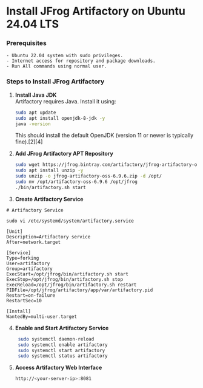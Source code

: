# Install JFrog Artifactory on Ubuntu 24.04 LTS

### Prerequisites

	- Ubuntu 22.04 system with sudo privileges.
	- Internet access for repository and package downloads.
	- Run All commands using normal user.

### Steps to Install JFrog Artifactory

1. **Install Java JDK**  
   Artifactory requires Java. Install it using:  
   ```bash
   sudo apt update
   sudo apt install openjdk-8-jdk -y
   java -version
   ```
   This should install the default OpenJDK (version 11 or newer is typically fine).[2][4]

2. **Add JFrog Artifactory APT Repository**
   ```bash
   sudo wget https://jfrog.bintray.com/artifactory/jfrog-artifactory-oss-6.9.6.zip
   sudo apt install unzip -y
   sudo unzip -o jfrog-artifactory-oss-6.9.6.zip -d /opt/
   sudo mv /opt/artifactory-oss-6.9.6 /opt/jfrog
   ./bin/artifactory.sh start
   ```


3. **Create Artifactory Service**

```t 
# Artifactory Service 

sudo vi /etc/systemd/system/artifactory.service

[Unit]
Description=Artifactory service
After=network.target

[Service]
Type=forking
User=artifactory
Group=artifactory
ExecStart=/opt/jfrog/bin/artifactory.sh start
ExecStop=/opt/jfrog/bin/artifactory.sh stop
ExecReload=/opt/jfrog/bin/artifactory.sh restart
PIDFile=/opt/jfrog/artifactory/app/var/artifactory.pid
Restart=on-failure
RestartSec=10

[Install]
WantedBy=multi-user.target
```


4. **Enable and Start Artifactory Service**
   ```bash
    sudo systemctl daemon-reload
	sudo systemctl enable artifactory
	sudo systemctl start artifactory
	sudo systemctl status artifactory 
	```

5. **Access Artifactory Web Interface**
   ```bash
   http://<your-server-ip>:8081
   ```



 